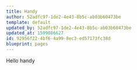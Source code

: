 ```yaml
---
title: Handy
author: 52adfc97-1de2-4e43-8b5c-ab03b60473be
template: default
updated_by: 52adfc97-1de2-4e43-8b5c-ab03b60473be
updated_at: 1599086627
id: 92956f22-4bf6-4a99-8ec3-ed57173fc38d
blueprint: pages
---
```

Hello handy